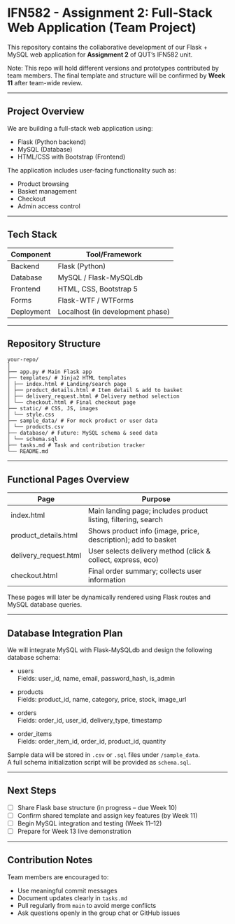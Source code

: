 # IFN582 - Assignment 2: Full-Stack Web Application (Team Project)

This repository contains the collaborative development of our Flask + MySQL web application for **Assignment 2** of QUT’s IFN582 unit.

Note: This repo will hold different versions and prototypes contributed by team members. The final template and structure will be confirmed by **Week 11** after team-wide review.

---

## Project Overview

We are building a full-stack web application using:
- Flask (Python backend)
- MySQL (Database)
- HTML/CSS with Bootstrap (Frontend)

The application includes user-facing functionality such as:
- Product browsing
- Basket management
- Checkout
- Admin access control

---

## Tech Stack

| Component     | Tool/Framework        |
|---------------|-----------------------|
| Backend       | Flask (Python)        |
| Database      | MySQL / Flask-MySQLdb |
| Frontend      | HTML, CSS, Bootstrap 5|
| Forms         | Flask-WTF / WTForms   |
| Deployment    | Localhost (in development phase) |

---

## Repository Structure

```
your-repo/
│
├── app.py # Main Flask app
├── templates/ # Jinja2 HTML templates
│ ├── index.html # Landing/search page
│ ├── product_details.html # Item detail & add to basket
│ ├── delivery_request.html # Delivery method selection
│ └── checkout.html # Final checkout page
├── static/ # CSS, JS, images
│ └── style.css
├── sample_data/ # For mock product or user data
│ └── products.csv
├── database/ # Future: MySQL schema & seed data
│ └── schema.sql
├── tasks.md # Task and contribution tracker
└── README.md
```

---

## Functional Pages Overview

| Page                   | Purpose                                                        |
|------------------------|----------------------------------------------------------------|
| index.html             | Main landing page; includes product listing, filtering, search |
| product_details.html   | Shows product info (image, price, description); add to basket  |
| delivery_request.html  | User selects delivery method (click & collect, express, eco)   |
| checkout.html          | Final order summary; collects user information                 |

These pages will later be dynamically rendered using Flask routes and MySQL database queries.

---

## Database Integration Plan

We will integrate MySQL with Flask-MySQLdb and design the following database schema:

- users  
  Fields: user_id, name, email, password_hash, is_admin

- products  
  Fields: product_id, name, category, price, stock, image_url

- orders  
  Fields: order_id, user_id, delivery_type, timestamp

- order_items  
  Fields: order_item_id, order_id, product_id, quantity

Sample data will be stored in `.csv` or `.sql` files under `/sample_data`.  
A full schema initialization script will be provided as `schema.sql`.

---

## Next Steps

- [ ] Share Flask base structure (in progress – due Week 10)
- [ ] Confirm shared template and assign key features (by Week 11)
- [ ] Begin MySQL integration and testing (Week 11–12)
- [ ] Prepare for Week 13 live demonstration

---

## Contribution Notes

Team members are encouraged to:
- Use meaningful commit messages
- Document updates clearly in `tasks.md`
- Pull regularly from `main` to avoid merge conflicts
- Ask questions openly in the group chat or GitHub issues
